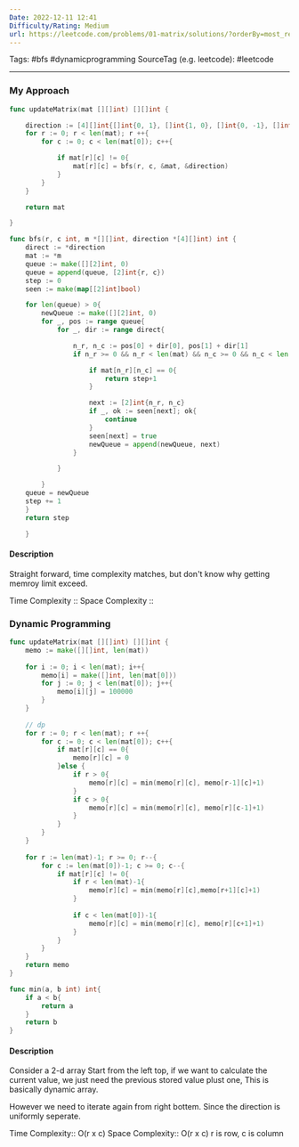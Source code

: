 ```yaml
---
Date: 2022-12-11 12:41
Difficulty/Rating: Medium
url: https://leetcode.com/problems/01-matrix/solutions/?orderBy=most_relevant
---
```

Tags: #bfs #dynamicprogramming 
SourceTag (e.g. leetcode): #leetcode

---
### My Approach

```go
func updateMatrix(mat [][]int) [][]int {

    direction := [4][]int{[]int{0, 1}, []int{1, 0}, []int{0, -1}, []int{-1, 0}}
    for r := 0; r < len(mat); r ++{
        for c := 0; c < len(mat[0]); c++{

            if mat[r][c] != 0{
                mat[r][c] = bfs(r, c, &mat, &direction)
            }
        }
    }

    return mat

}

func bfs(r, c int, m *[][]int, direction *[4][]int) int {
    direct := *direction
    mat := *m
    queue := make([][2]int, 0)
    queue = append(queue, [2]int{r, c})
    step := 0
    seen := make(map[[2]int]bool)

    for len(queue) > 0{
        newQueue := make([][2]int, 0)
        for _, pos := range queue{
            for _, dir := range direct{

                n_r, n_c := pos[0] + dir[0], pos[1] + dir[1]
                if n_r >= 0 && n_r < len(mat) && n_c >= 0 && n_c < len(mat[0]){

                    if mat[n_r][n_c] == 0{
                        return step+1
                    }

                    next := [2]int{n_r, n_c}
                    if _, ok := seen[next]; ok{
                        continue
                    }
                    seen[next] = true
                    newQueue = append(newQueue, next)
                }

            }

        }
    queue = newQueue
    step += 1
    }
    return step

    }
```

#### Description
Straight forward, time complexity matches, but don't know why getting memroy limit exceed.

Time Complexity ::
Space Complexity ::


### Dynamic Programming

```go
func updateMatrix(mat [][]int) [][]int {
    memo := make([][]int, len(mat))
    
    for i := 0; i < len(mat); i++{
        memo[i] = make([]int, len(mat[0]))
        for j := 0; j < len(mat[0]); j++{
            memo[i][j] = 100000
        }
    }
    
    // dp
    for r := 0; r < len(mat); r ++{
        for c := 0; c < len(mat[0]); c++{
            if mat[r][c] == 0{
                memo[r][c] = 0
            }else {
                if r > 0{
                    memo[r][c] = min(memo[r][c], memo[r-1][c]+1)
                }
                if c > 0{
                    memo[r][c] = min(memo[r][c], memo[r][c-1]+1)
                }
            }
        }
    }
    
    for r := len(mat)-1; r >= 0; r--{
        for c := len(mat[0])-1; c >= 0; c--{
            if mat[r][c] != 0{
                if r < len(mat)-1{
                    memo[r][c] = min(memo[r][c],memo[r+1][c]+1)
                }
    
                if c < len(mat[0])-1{
                    memo[r][c] = min(memo[r][c], memo[r][c+1]+1)
                }
            }
        }
    }
    return memo
}

func min(a, b int) int{
    if a < b{
        return a
    }
    return b
}
```

#### Description
Consider a 2-d array
Start from the left top, if we want to calculate the current value, we just need the previous stored value plust one, This is basically dynamic array.

However we need to iterate again from right bottem. Since the direction is uniformly seperate.

Time Complexity:: O(r x c) 
Space Complexity:: O(r x c)
r is row, c is column